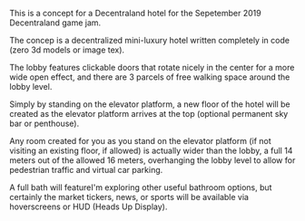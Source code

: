 
This is a concept for a Decentraland hotel for the Sepetember 2019 Decentraland game jam.

The concep is a decentralized mini-luxury hotel written completely in code (zero 3d models or image tex).

The lobby features clickable doors that rotate nicely in the center for a more wide open effect, and there are 3 parcels of free walking space around the lobby level.

Simply by standing on the elevator platform, a new floor of the hotel will be created as the elevator platform arrives at the top (optional permanent sky bar or penthouse).

Any room created for you as you stand on the elevator platform (if not visiting an existing floor, if allowed) is actually wider than the lobby, a full 14 meters out of the allowed 16 meters, overhanging the lobby level to allow for pedestrian traffic and virtual car parking.

A full bath will featureI'm exploring other useful bathroom options, but certainly the market tickers, news, or sports will be available via hoverscreens or HUD (Heads Up Display).

